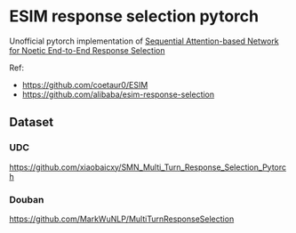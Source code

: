 # ESIM response selection pytorch

Unofficial pytorch implementation of [Sequential Attention-based Network for Noetic End-to-End Response Selection](https://arxiv.org/pdf/1901.02609.pdf)

Ref:
+ https://github.com/coetaur0/ESIM
+ https://github.com/alibaba/esim-response-selection

## Dataset

### UDC
https://github.com/xiaobaicxy/SMN_Multi_Turn_Response_Selection_Pytorch

### Douban
https://github.com/MarkWuNLP/MultiTurnResponseSelection